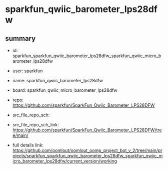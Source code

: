 # sparkfun_qwiic_barometer_lps28dfw
 
## summary 
* id: sparkfun_sparkfun_qwiic_barometer_lps28dfw_sparkfun_qwiic_micro_barometer_lps28dfw
* user: sparkfun
* name: sparkfun_qwiic_barometer_lps28dfw
* board: sparkfun_qwiic_micro_barometer_lps28dfw
* repo: https://github.com/sparkfun/SparkFun_Qwiic_Barometer_LPS28DFW



* src_file_repo_sch: 
* src_file_repo_sch_link: https://github.com/sparkfun/SparkFun_Qwiic_Barometer_LPS28DFW/tree/main/
* full details link: https://github.com/oomlout/oomlout_oomp_project_bot_v_2/tree/main/projects/sparkfun_sparkfun_qwiic_barometer_lps28dfw_sparkfun_qwiic_micro_barometer_lps28dfw/current_version/working  







